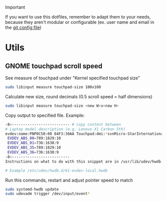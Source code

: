 > [!IMPORTANT]
> If you want to use this dotfiles, remember to adapt them to your needs,
> because they aren't modular or configurable (ex. user name and email in the 
> [git config file](./packages/git/.gitconfig))

# Utils

## GNOME touchpad scroll speed

See measure of touchpad under "Kernel specified touchpad size"

```sh
sudo libinput measure touchpad-size 100x100
```

Calculate new size, round decimals (0.5 scroll speed = half dimensions)

```sh
sudo libinput measure touchpad-size <new W>x<new H>
```

Copy output to specified file. Example:

```sh
-8<-------------------------- # copy content between
# Laptop model description (e.g. Lenovo X1 Carbon 5th)
evdev:name:PNP0C50:00 04F3:30AA Touchpad:dmi:*svnMicro-StarInternationalCo.,Ltd.:*pnModern15A11M**
 EVDEV_ABS_00=789:1829:10
 EVDEV_ABS_01=736:1638:9
 EVDEV_ABS_35=789:1829:10
 EVDEV_ABS_36=736:1638:9
-8<--------------------------
Instructions on what to do with this snippet are in /usr/lib/udev/hwdb.d/60-evdev.hwdb

# Example /etc/udev/hwdb.d/61-evdev-local.hwdb
```

Run this commands, restart and adjust pointer speed to match

```sh
sudo systemd-hwdb update
sudo udevadm trigger /dev/input/event*
```
